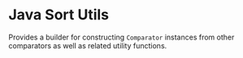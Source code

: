 # Java Sort Utils

Provides a builder for constructing `Comparator` instances from other comparators as well as related utility functions.
